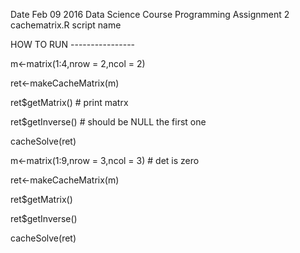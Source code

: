 Date Feb 09 2016
Data Science Course
Programming Assignment 2
cachematrix.R script name

HOW TO RUN ----------------

m<-matrix(1:4,nrow = 2,ncol = 2)

ret<-makeCacheMatrix(m)

ret$getMatrix() # print matrx

ret$getInverse() # should be NULL the first one

cacheSolve(ret)

m<-matrix(1:9,nrow = 3,ncol = 3) # det is zero

ret<-makeCacheMatrix(m)

ret$getMatrix()

ret$getInverse()

cacheSolve(ret)

